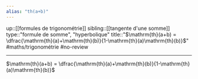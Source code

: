 ```yaml
---
alias: "th(a+b)"
---
```

up::[[formules de trigonométrie]]
sibling::[[tangente d'une somme]]
type::"formule de somme", "hyperbolique"
title::"$\mathrm{th}(a+b) = \dfrac{\mathrm{th}(a)+\mathrm{th}(b)}{1-\mathrm{th}(a)\mathrm{th}(b)}$"
#maths/trigonométrie #no-review 

----

$\mathrm{th}(a+b) = \dfrac{\mathrm{th}(a)+\mathrm{th}(b)}{1-\mathrm{th}(a)\mathrm{th}(b)}$

